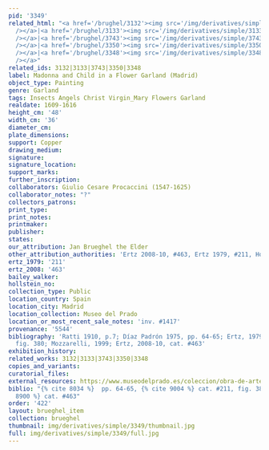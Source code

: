 ```yaml
---
pid: '3349'
related_html: "<a href='/brughel/3132'><img src='/img/derivatives/simple/3132/thumbnail.jpg'
  /></a>|<a href='/brughel/3133'><img src='/img/derivatives/simple/3133/thumbnail.jpg'
  /></a>|<a href='/brughel/3743'><img src='/img/derivatives/simple/3743/thumbnail.jpg'
  /></a>|<a href='/brughel/3350'><img src='/img/derivatives/simple/3350/thumbnail.jpg'
  /></a>|<a href='/brughel/3348'><img src='/img/derivatives/simple/3348/thumbnail.jpg'
  /></a>"
related_ids: 3132|3133|3743|3350|3348
label: Madonna and Child in a Flower Garland (Madrid)
object_type: Painting
genre: Garland
tags: Insects Angels Christ Virgin_Mary Flowers Garland
realdate: 1609-1616
height_cm: '48'
width_cm: '36'
diameter_cm: 
plate_dimensions: 
support: Copper
drawing_medium: 
signature: 
signature_location: 
support_marks: 
further_inscription: 
collaborators: Giulio Cesare Procaccini (1547-1625)
collaborator_notes: "?"
collectors_patrons: 
print_type: 
print_notes: 
printmaker: 
publisher: 
states: 
our_attribution: Jan Brueghel the Elder
other_attribution_authorities: 'Ertz 2008-10, #463, Ertz 1979, #211, Honig database'
ertz_1979: '211'
ertz_2008: '463'
bailey_walker: 
hollstein_no: 
collection_type: Public
location_country: Spain
location_city: Madrid
location_collection: Museo del Prado
location_or_most_recent_sale_notes: 'inv. #1417'
provenance: '5544'
bibliography: 'Ratti 1910, p.7; Díaz Padrón 1975, pp. 64-65; Ertz, 1979, cat. #211,
  fig. 380; Mozzarelli, 1999; Ertz, 2008-10, cat. #463'
exhibition_history: 
related_works: 3132|3133|3743|3350|3348
copies_and_variants: 
curatorial_files: 
external_resources: https://www.museodelprado.es/coleccion/obra-de-arte/guirnalda-con-la-virgen-el-nio-y-dos-angeles/b63d07fb-e2b0-4155-9494-4b8756502b28
biblio: "{% cite 8034 %}  pp. 64-65, {% cite 9004 %} cat. #211, fig. 380, {% cite
  8900 %} cat. #463"
order: '422'
layout: brueghel_item
collection: brueghel
thumbnail: img/derivatives/simple/3349/thumbnail.jpg
full: img/derivatives/simple/3349/full.jpg
---
```

